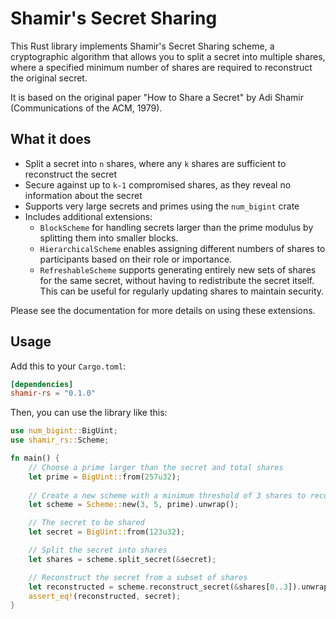 # Shamir's Secret Sharing

This Rust library implements Shamir's Secret Sharing scheme, a cryptographic algorithm that allows you to split a secret into multiple shares, 
where a specified minimum number of shares are required to reconstruct the original secret. 

It is based on the original paper "How to Share a Secret" by Adi Shamir (Communications of the ACM, 1979).

## What it does

- Split a secret into `n` shares, where any `k` shares are sufficient to reconstruct the secret
- Secure against up to `k-1` compromised shares, as they reveal no information about the secret
- Supports very large secrets and primes using the `num_bigint` crate
- Includes additional extensions:
  - `BlockScheme` for handling secrets larger than the prime modulus by splitting them into smaller blocks.
  - `HierarchicalScheme` enables assigning different numbers of shares to participants based on their role or importance. 
  - `RefreshableScheme` supports generating entirely new sets of shares for the same secret, without having to redistribute the secret itself. This can be useful for regularly updating shares to maintain security.
  
Please see the documentation for more details on using these extensions.

## Usage

Add this to your `Cargo.toml`:

```toml
[dependencies]
shamir-rs = "0.1.0"
```

Then, you can use the library like this:

```rust
use num_bigint::BigUint;
use shamir_rs::Scheme;

fn main() {
    // Choose a prime larger than the secret and total shares
    let prime = BigUint::from(257u32);
    
    // Create a new scheme with a minimum threshold of 3 shares to reconstruct, and 5 shares total
    let scheme = Scheme::new(3, 5, prime).unwrap();

    // The secret to be shared    
    let secret = BigUint::from(123u32);

    // Split the secret into shares    
    let shares = scheme.split_secret(&secret);

    // Reconstruct the secret from a subset of shares
    let reconstructed = scheme.reconstruct_secret(&shares[0..3]).unwrap();
    assert_eq!(reconstructed, secret);
}
```
